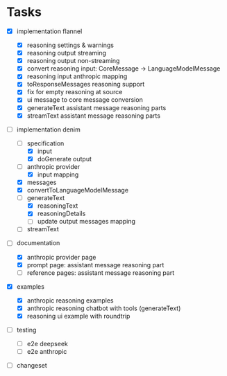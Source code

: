 # Tasks

- [x] implementation flannel
  - [x] reasoning settings & warnings
  - [x] reasoning output streaming
  - [x] reasoning output non-streaming
  - [x] convert reasoning input: CoreMessage -> LanguageModelMessage
  - [x] reasoning input anthropic mapping
  - [x] toResponseMessages reasoning support
  - [x] fix for empty reasoning at source
  - [x] ui message to core message conversion
  - [x] generateText assistant message reasoning parts
  - [x] streamText assistant message reasoning parts
- [ ] implementation denim

  - [ ] specification
    - [x] input
    - [x] doGenerate output
  - [ ] anthropic provider
    - [x] input mapping
  - [x] messages
  - [x] convertToLanguageModelMessage
  - [ ] generateText
    - [x] reasoningText
    - [x] reasoningDetails
    - [ ] update output messages mapping
  - [ ] streamText

- [ ] documentation
  - [x] anthropic provider page
  - [x] prompt page: assistant message reasoning part
  - [ ] reference pages: assistant message reasoning part
- [x] examples
  - [x] anthropic reasoning examples
  - [x] anthropic reasoning chatbot with tools (generateText)
  - [x] reasoning ui example with roundtrip
- [ ] testing
  - [ ] e2e deepseek
  - [ ] e2e anthropic
- [ ] changeset
